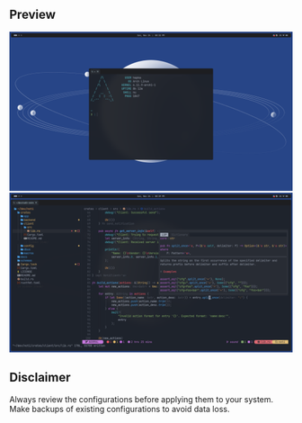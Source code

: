 ## Preview

![preview-1](./assets/previews/1.png)
![preview-2](./assets/previews/2.png)

<!-- ## Installation -->
<!-- - Clone the repository -->
<!-- ```sh -->
<!-- git clone git@github.com:kkk-petrov/dots.git -->
<!-- ``` -->
<!---->
<!-- - Navigate to the cloned directory: -->
<!-- ```sh -->
<!-- cd ~/dots -->
<!-- ``` -->
<!---->
<!---->
<!-- - Make the `setup.sh` script executable: -->
<!-- ```sh -->
<!-- chmod +x setup.sh -->
<!-- ``` -->
<!---->
<!---->
<!-- - Run the script: -->
<!-- ```sh -->
<!-- ./setup.sh -->
<!-- ``` -->
<!---->

## Disclaimer

Always review the configurations before applying them to your system. Make backups of existing configurations to avoid data loss.

